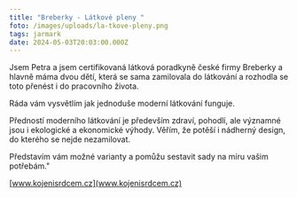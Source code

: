 ```yaml
---
title: "Breberky - Látkové pleny "
foto: /images/uploads/la-tkove-pleny.png
tags: jarmark
date: 2024-05-03T20:03:00.000Z
---
```

Jsem Petra a jsem certifikovaná látková poradkyně české firmy Breberky a hlavně máma dvou dětí, která se sama zamilovala do látkování a rozhodla se toto přenést i do pracovního života.

Ráda vám vysvětlím jak jednoduše moderní látkování funguje.

Předností moderního látkování je především zdraví, pohodlí, ale významné jsou i ekologické a ekonomické výhody. Věřím, že potěší i nádherný design, do kterého se nejde nezamilovat.

Představím vám možné varianty a pomůžu sestavit sady na míru vašim potřebám."

[www.kojenisrdcem.cz](www.kojenisrdcem.cz)
